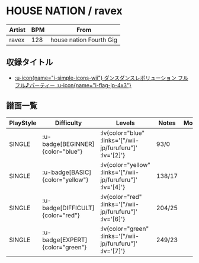 # HOUSE NATION / ravex

|Artist|BPM|From|
|------|---|----|
|ravex|128|house nation Fourth Gig|

## 収録タイトル

- [ :u-icon{name="i-simple-icons-wii"} ダンスダンスレボリューション フルフル♪パーティー :u-icon{name="i-flag-jp-4x3"} ](/wii-jp/furufuru)

## 譜面一覧

|PlayStyle|Difficulty|Levels|Notes|Movie|
|---------|----------|------|-----|-----|
|SINGLE| :u-badge[BEGINNER]{color="blue"} | :lv{color="blue" :links='["/wii-jp/furufuru"]' :lv='[2]'} |93/0||
|SINGLE| :u-badge[BASIC]{color="yellow"} | :lv{color="yellow" :links='["/wii-jp/furufuru"]' :lv='[4]'} |138/17||
|SINGLE| :u-badge[DIFFICULT]{color="red"} | :lv{color="red" :links='["/wii-jp/furufuru"]' :lv='[6]'} |204/25||
|SINGLE| :u-badge[EXPERT]{color="green"} | :lv{color="green" :links='["/wii-jp/furufuru"]' :lv='[7]'} |249/23||
